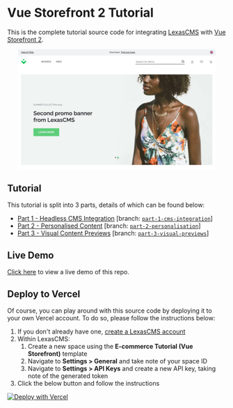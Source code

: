 # Vue Storefront 2 Tutorial

This is the complete tutorial source code for integrating [LexasCMS](https://www.lexascms.com/) with [Vue Storefront 2](https://www.vuestorefront.io/).

<p align="center">
  <img src="preview@2x.jpg" alt="Vue Storefront 2 Tutorial Preview" style="max-width:90%;" />
</p>

## Tutorial

This tutorial is split into 3 parts, details of which can be found below:

- [Part 1 - Headless CMS Integration](https://www.lexascms.com/blog/integrating-a-headless-cms-with-vue-storefront-2/) [branch: [`part-1-cms-integration`](https://github.com/LexasCMS/tutorial-vuestorefront2/tree/part-1-cms-integration)]
- [Part 2 - Personalised Content](https://www.lexascms.com/blog/implementing-personalised-content-with-vue-storefront-2/) [branch: [`part-2-personalisation`](https://github.com/LexasCMS/tutorial-vuestorefront2/tree/part-2-personalisation)]
- [Part 3 - Visual Content Previews](https://www.lexascms.com/blog/visual-content-previews-with-vue-storefront-2/) [branch: [`part-3-visual-previews`](https://github.com/LexasCMS/tutorial-vuestorefront2/tree/part-3-visual-previews)]

## Live Demo

[Click here](https://lexascms-tutorial-vuestorefront2.vercel.app/) to view a live demo of this repo.

## Deploy to Vercel

Of course, you can play around with this source code by deploying it to your own Vercel account. To do so, please follow the instructions below:

1. If you don't already have one, [create a LexasCMS account](https://app.lexascms.com/signup)
2. Within LexasCMS:
    1. Create a new space using the **E-commerce Tutorial (Vue Storefront)** template
    2. Navigate to **Settings > General** and take note of your space ID
    3. Navigate to **Settings > API Keys** and create a new API key, taking note of the generated token
3. Click the below button and follow the instructions

[![Deploy with Vercel](https://vercel.com/button)](https://vercel.com/new/clone?repository-url=https%3A%2F%2Fgithub.com%2FLexasCMS%2Ftutorial-vuestorefront2%2Ftree%2Fpart-3-visual-previews&env=LEXASCMS_API_KEY,LEXASCMS_SPACE_ID&project-name=lexascms-vuestorefront2-tutorial&repo-name=lexascms-vuestorefront2-tutorial)